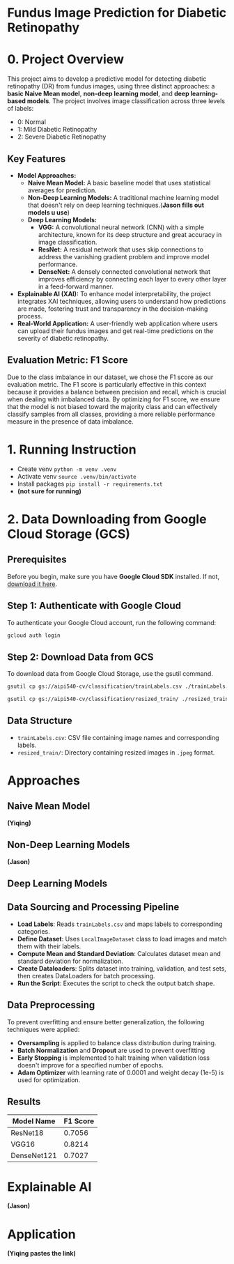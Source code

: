 # Fundus Image Prediction for Diabetic Retinopathy

# 0. Project Overview
This project aims to develop a predictive model for detecting diabetic retinopathy (DR) from fundus images, using three distinct approaches: a **basic Naive Mean model**, **non-deep learning model**, and **deep learning-based models**. The project involves image classification across three levels of labels:

- 0: Normal
- 1: Mild Diabetic Retinopathy
- 2: Severe Diabetic Retinopathy

## Key Features
- **Model Approaches:**
    - **Naive Mean Model:** A basic baseline model that uses statistical averages for prediction.
    - **Non-Deep Learning Models:** A traditional machine learning model that doesn't rely on deep learning techniques.(**Jason fills out models u use**)
    - **Deep Learning Models:** 
        - **VGG:** A convolutional neural network (CNN) with a simple architecture, known for its deep structure and great accuracy in image classification.
        - **ResNet:** A residual network that uses skip connections to address the vanishing gradient problem and improve model performance.
        - **DenseNet:** A densely connected convolutional network that improves efficiency by connecting each layer to every other layer in a feed-forward manner.
- **Explainable AI (XAI):** To enhance model interpretability, the project integrates XAI techniques, allowing users to understand how predictions are made, fostering trust and transparency in the decision-making process.
- **Real-World Application:** A user-friendly web application where users can upload their fundus images and get real-time predictions on the severity of diabetic retinopathy.

## Evaluation Metric: F1 Score
Due to the class imbalance in our dataset, we chose the F1 score as our evaluation metric. The F1 score is particularly effective in this context because it provides a balance between precision and recall, which is crucial when dealing with imbalanced data. By optimizing for F1 score, we ensure that the model is not biased toward the majority class and can effectively classify samples from all classes, providing a more reliable performance measure in the presence of data imbalance.



# 1. Running Instruction
- Create venv `python -m venv .venv`
- Activate venv `source .venv/bin/activate`
- Install packages `pip install -r requirements.txt`
- **(not sure for running)**

# 2. Data Downloading from Google Cloud Storage (GCS)
## Prerequisites
Before you begin, make sure you have
**Google Cloud SDK** installed. If not, [download it here](https://cloud.google.com/sdk/docs/install).

## Step 1: Authenticate with Google Cloud
To authenticate your Google Cloud account, run the following command:
```bash
gcloud auth login
```

## Step 2: Download Data from GCS
To download data from Google Cloud Storage, use the gsutil command. 

```bash
gsutil cp gs://aipi540-cv/classification/trainLabels.csv ./trainLabels.csv
```

```bash
gsutil cp gs://aipi540-cv/classification/resized_train/ ./resized_train/
```


## Data Structure
- `trainLabels.csv`: CSV file containing image names and corresponding labels.
- `resized_train/`: Directory containing resized images in `.jpeg` format.

# Approaches
## Naive Mean Model
**(Yiqing)**

## Non-Deep Learning Models
**(Jason)**

## Deep Learning Models

## Data Sourcing and Processing Pipeline
- **Load Labels**: Reads `trainLabels.csv` and maps labels to corresponding categories.
- **Define Dataset**: Uses `LocalImageDataset` class to load images and match them with their labels.
- **Compute Mean and Standard Deviation**: Calculates dataset mean and standard deviation for normalization.
- **Create Dataloaders**: Splits dataset into training, validation, and test sets, then creates DataLoaders for batch processing.
- **Run the Script**: Executes the script to check the output batch shape.
  
## Data Preprocessing
To prevent overfitting and ensure better generalization, the following techniques were applied:
- **Oversampling** is applied to balance class distribution during training.
- **Batch Normalization** and **Dropout** are used to prevent overfitting
- **Early Stopping** is implemented to halt training when validation loss doesn't improve for a specified number of epochs.
- **Adam Optimizer** with learning rate of 0.0001 and weight decay (1e-5) is used for optimization.

## Results 
| Model Name     | F1 Score     |
|----------------|--------------|
| ResNet18       | 0.7056       |
| VGG16          | 0.8214       |
| DenseNet121    | 0.7027       |

# Explainable AI
**(Jason)**

# Application
**(Yiqing pastes the link)**


